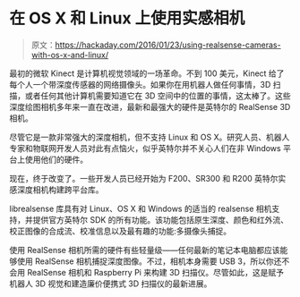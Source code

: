 # 在 OS X 和 Linux 上使用实感相机

> 原文：<https://hackaday.com/2016/01/23/using-realsense-cameras-with-os-x-and-linux/>

最初的微软 Kinect 是计算机视觉领域的一场革命。不到 100 美元，Kinect 给了每个人一个带深度传感器的网络摄像头。如果你在用机器人做任何事情，3D 扫描，或者任何其他计算机需要知道它在 3D 空间中的位置的事情，这太棒了。这些深度绘图相机多年来一直在改进，最新和最强大的硬件是英特尔的 RealSense 3D 相机。

尽管它是一款非常强大的深度相机，但不支持 Linux 和 OS X。研究人员、机器人专家和物联网开发人员对此有点恼火，似乎英特尔并不关心人们在非 Windows 平台上使用他们的硬件。

现在，终于改变了。一些开发人员已经开始为 F200、SR300 和 R200 英特尔实感深度相机构建跨平台库。

librealsense 库具有对 Linux、OS X 和 Windows 的适当的 realsense 相机支持，并提供官方英特尔 SDK 的所有功能。该功能包括原生深度、颜色和红外流、校正图像的合成流、校准信息以及最有趣的功能:多摄像头捕捉。

使用 RealSense 相机所需的硬件有些轻量级——任何最新的笔记本电脑都应该能够使用 RealSense 相机捕捉深度图像。不过，相机本身需要 USB 3，所以你还不会用 RealSense 相机和 Raspberry Pi 来构建 3D 扫描仪。尽管如此，这是赋予机器人 3D 视觉和建造廉价便携式 3D 扫描仪的最新进展。
